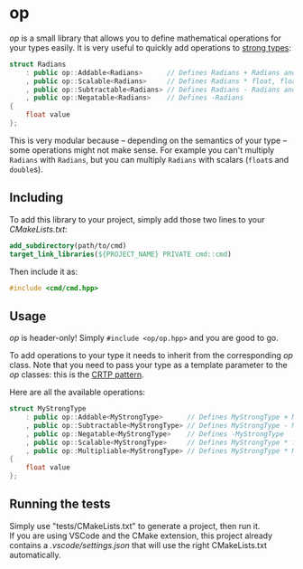 # op

*op* is a small library that allows you to define mathematical operations for your types easily. It is very useful to quickly add operations to [strong types](https://www.fluentcpp.com/2016/12/08/strong-types-for-strong-interfaces/):

```cpp
struct Radians
    : public op::Addable<Radians>      // Defines Radians + Radians and Radians += Radians. This is much simpler than implementing these operators yourself, and less error-prone
    , public op::Scalable<Radians>     // Defines Radians * float, float * Radians, and Radians *= float
    , public op::Subtractable<Radians> // Defines Radians - Radians and Radians -= Radians
    , public op::Negatable<Radians>    // Defines -Radians
{
    float value
};
```

This is very modular because – depending on the semantics of your type – some operations might not make sense. For example you can't multiply `Radians` with `Radians`, but you can multiply `Radians` with scalars (`float`s and `double`s).

## Including

To add this library to your project, simply add those two lines to your *CMakeLists.txt*:
```cmake
add_subdirectory(path/to/cmd)
target_link_libraries(${PROJECT_NAME} PRIVATE cmd::cmd)
```

Then include it as:
```cpp
#include <cmd/cmd.hpp>
```

## Usage

*op* is header-only! Simply `#include <op/op.hpp>` and you are good to go.

To add operations to your type it needs to inherit from the corresponding *op* class. Note that you need to pass your type as a template parameter to the *op* classes: this is the [CRTP pattern](https://www.fluentcpp.com/2017/05/12/curiously-recurring-template-pattern/).

Here are all the available operations:

```cpp
struct MyStrongType
    : public op::Addable<MyStrongType>      // Defines MyStrongType + MyStrongType and MyStrongType += MyStrongType. This is much simpler than implementing these operators yourself, and less error-prone
    , public op::Subtractable<MyStrongType> // Defines MyStrongType - MyStrongType and MyStrongType -= MyStrongType
    , public op::Negatable<MyStrongType>    // Defines -MyStrongType
    , public op::Scalable<MyStrongType>     // Defines MyStrongType * float, float * MyStrongType, and MyStrongType *= float
    , public op::Multipliable<MyStrongType> // Defines MyStrongType * MyStrongType and MyStrongType *= MyStrongType
{
    float value
};
```

## Running the tests

Simply use "tests/CMakeLists.txt" to generate a project, then run it.<br/>
If you are using VSCode and the CMake extension, this project already contains a *.vscode/settings.json* that will use the right CMakeLists.txt automatically.